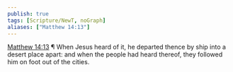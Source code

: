 ```yaml
---
publish: true
tags: [Scripture/NewT, noGraph]
aliases: ["Matthew 14:13"]
---
```

[Matthew 14:13](https://churchofjesuschrist.org/study/scriptures/nt/matt/14?lang=eng&id=p13#p13) ¶ When Jesus heard of it, he departed thence by ship into a desert place apart: and when the people had heard thereof, they followed him on foot out of the cities.
